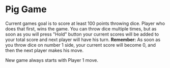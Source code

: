 # Pig Game

<p>Current games goal is to score at least 100 points throwing dice. Player who does that first, wins the game. You can throw dice multiple times, but as soon as you will press "Hold" button your current scores will be added to your total score and next player will have his turn. <strong>Remember:</strong> As soon as you throw dice on number 1 side, your current score will become 0, and then the next player makes his move.</p>
<p>New game always starts with Player 1 move.</p>
